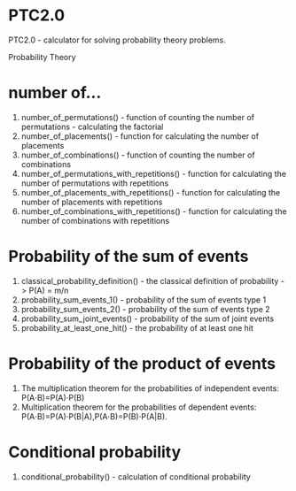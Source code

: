 # PTC2.0
PTC2.0 - calculator for solving probability theory problems.

Probability Theory

# number of...
1. number_of_permutations() - function of counting the number of permutations - calculating the factorial
2. number_of_placements() - function for calculating the number of placements
3. number_of_combinations() - function of counting the number of combinations
4. number_of_permutations_with_repetitions() - function for calculating the number of permutations with repetitions
5. number_of_placements_with_repetitions() - function for calculating the number of placements with repetitions
6. number_of_combinations_with_repetitions() - function for calculating the number of combinations with repetitions

# Probability of the sum of events
1. classical_probability_definition() - the classical definition of probability -> P(A) = m/n
2. probability_sum_events_1() - probability of the sum of events type 1
3. probability_sum_events_2() - probability of the sum of events type 2
4. probability_sum_joint_events() - probability of the sum of joint events
5. probability_at_least_one_hit() - the probability of at least one hit

# Probability of the product of events
1. The multiplication theorem for the probabilities of independent events:
    P(A⋅B)=P(A)⋅P(B)
2. Multiplication theorem for the probabilities of dependent events:
    P(A⋅B)=P(A)⋅P(B|A),P(A⋅B)=P(B)⋅P(A|B).  

# Conditional probability
1. conditional_probability() - calculation of conditional probability
